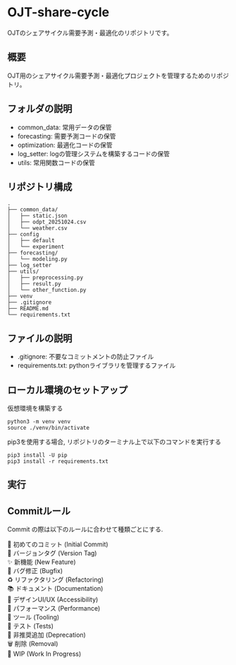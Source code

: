 # OJT-share-cycle
OJTのシェアサイクル需要予測・最適化のリポジトリです。

## 概要
OJT用のシェアサイクル需要予測・最適化プロジェクトを管理するためのリポジトリ。

## フォルダの説明
- common_data: 常用データの保管
- forecasting: 需要予測コードの保管
- optimization: 最適化コードの保管
- log_setter: logの管理システムを構築するコードの保管
- utils: 常用関数コードの保管

## リポジトリ構成
```
.
├── common_data/
│   ├── static.json
│   ├── odpt_20251024.csv
│   └── weather.csv
├── config
│   ├── default
│   └── experiment
├── forecasting/
│   └── modeling.py
├── log_setter
├── utils/
│   ├── preprocessing.py
│   ├── result.py
│   └── other_function.py
├── venv
├── .gitignore
├── README.md
└── requirements.txt
```

## ファイルの説明
- .gitignore: 不要なコミットメントの防止ファイル
- requirements.txt: pythonライブラリを管理するファイル

## ローカル環境のセットアップ
仮想環境を構築する
```
python3 -m venv venv
source ./venv/bin/activate
```

pip3を使用する場合, リポジトリのターミナル上で以下のコマンドを実行する
```
pip3 install -U pip
pip3 install -r requirements.txt
```

## 実行

## Commitルール
Commit の際は以下のルールに合わせて種類ごとにする.

🎉 初めてのコミット (Initial Commit)  
🔖 バージョンタグ (Version Tag)  
✨ 新機能 (New Feature)  
🐛 バグ修正 (Bugfix)  
♻️ リファクタリング (Refactoring)  
📚 ドキュメント (Documentation)  
🎨 デザインUI/UX (Accessibility)  
🐎 パフォーマンス (Performance)  
🔧 ツール (Tooling)  
🚨 テスト (Tests)  
💩 非推奨追加 (Deprecation)  
🗑️ 削除 (Removal)  
🚧 WIP (Work In Progress)  
